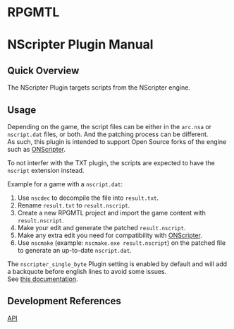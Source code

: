 # RPGMTL  
  
# NScripter Plugin Manual  
  
## Quick Overview  
  
The NScripter Plugin targets scripts from the NScripter engine.  
  
## Usage  
  
Depending on the game, the script files can be either in the `arc.nsa` or `nscript.dat` files, or both. And the patching process can be different.  
As such, this plugin is intended to support Open Source forks of the engine such as [ONScripter](https://github.com/Galladite27/ONScripter-EN).  
  
To not interfer with the TXT plugin, the scripts are expected to have the `nscript` extension instead.  
  
Example for a game with a `nscript.dat`:  
1. Use `nscdec` to decompile the file into `result.txt`.  
2. Rename `result.txt` to `result.nscript`.  
3. Create a new RPGMTL project and import the game content with `result.nscript`.  
4. Make your edit and generate the patched `result.nscript`.  
5. Make any extra edit you need for compatibility with [ONScripter](https://github.com/Galladite27/ONScripter-EN).  
6. Use `nscmake` (example: `nscmake.exe result.nscript`) on the patched file to generate an up-to-date `nscript.dat`.  
  
The `nscripter_single_byte` Plugin setting is enabled by default and will add a backquote before english lines to avoid some issues.  
See [this documentation](https://kaisernet.org/onscripter/api/NScrAPI.html#_backquote`).  
  
## Development References  
  
[API](https://07th-mod.github.io/ponscripter-fork/api/)  